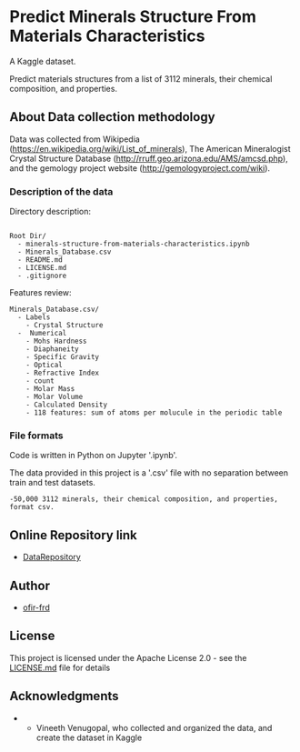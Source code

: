 # Predict Minerals Structure From Materials Characteristics

A Kaggle dataset.

Predict materials structures from a list of 3112 minerals, their chemical composition, and properties.


## About Data collection methodology

Data was collected from Wikipedia (https://en.wikipedia.org/wiki/List_of_minerals), The American Mineralogist Crystal Structure Database (http://rruff.geo.arizona.edu/AMS/amcsd.php), and the gemology project website (http://gemologyproject.com/wiki).

### Description of the data

Directory description:

```

Root Dir/
  - minerals-structure-from-materials-characteristics.ipynb
  - Minerals_Database.csv
  - README.md
  - LICENSE.md
  - .gitignore

```

Features review:

```
Minerals_Database.csv/
  - Labels
    - Crystal Structure
  -  Numerical     
    - Mohs Hardness
    - Diaphaneity
    - Specific Gravity
    - Optical
    - Refractive Index
    - count
    - Molar Mass
    - Molar Volume
    - Calculated Density
    - 118 features: sum of atoms per molucule in the periodic table

```


### File formats

Code is written in Python on Jupyter '.ipynb'.

The data provided in this project is a '.csv' file with no separation between train and test datasets.

```
-50,000 3112 minerals, their chemical composition, and properties, format csv.
```

## Online Repository link

* [DataRepository](https://www.kaggle.com/vinven7/comprehensive-database-of-minerals)

## Author

* [ofir-frd](https://github.com/ofir-frd)


## License

This project is licensed under the Apache License 2.0 - see the [LICENSE.md](https://github.com/ofir-frd/Comprehensive_database_of_Minerals/blob/main/LICENSE) file for details

## Acknowledgments

* * Vineeth Venugopal, who collected and organized the data, and create the dataset in Kaggle
